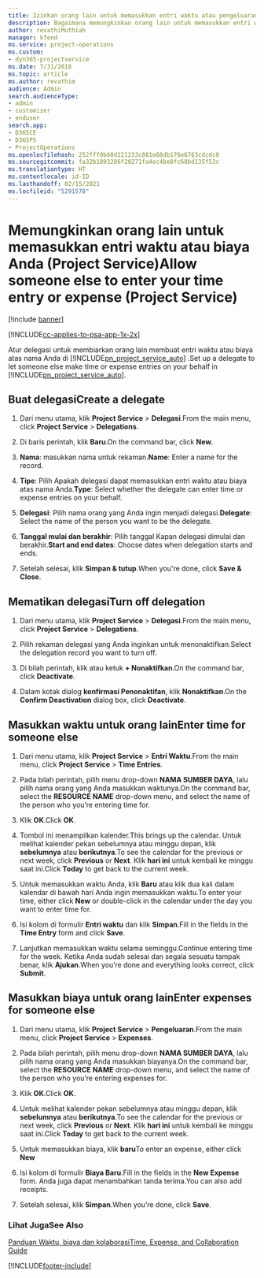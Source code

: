 ```yaml
---
title: Izinkan orang lain untuk memasukkan entri waktu atau pengeluaran
description: Bagaimana memungkinkan orang lain untuk memasukkan entri waktu atau biaya Anda dalam Project Service
author: revathiMuthiah
manager: kfend
ms.service: project-operations
ms.custom:
- dyn365-projectservice
ms.date: 7/31/2018
ms.topic: article
ms.author: revathim
audience: Admin
search.audienceType:
- admin
- customizer
- enduser
search.app:
- D365CE
- D365PS
- ProjectOperations
ms.openlocfilehash: 252fff0b60d221233c881e68db176e6763cdcdc0
ms.sourcegitcommit: fa32b1893286f20271fa4ec4be8fc68bd135f53c
ms.translationtype: HT
ms.contentlocale: id-ID
ms.lasthandoff: 02/15/2021
ms.locfileid: "5291578"
---
```

# <a name="allow-someone-else-to-enter-your-time-entry-or-expense-project-service"></a><span data-ttu-id="07824-103">Memungkinkan orang lain untuk memasukkan entri waktu atau biaya Anda (Project Service)</span><span class="sxs-lookup"><span data-stu-id="07824-103">Allow someone else to enter your time entry or expense (Project Service)</span></span>

[!include [banner](../includes/psa-now-project-operations.md)]

[!INCLUDE[cc-applies-to-psa-app-1x-2x](../includes/cc-applies-to-psa-app-1x-2x.md)]

<span data-ttu-id="07824-104">Atur delegasi untuk membiarkan orang lain membuat entri waktu atau biaya atas nama Anda di [!INCLUDE[pn_project_service_auto](../includes/pn-project-service-auto.md)] .</span><span class="sxs-lookup"><span data-stu-id="07824-104">Set up a delegate to let someone else make time or expense entries on your behalf in [!INCLUDE[pn_project_service_auto](../includes/pn-project-service-auto.md)].</span></span>  
  
## <a name="create-a-delegate"></a><span data-ttu-id="07824-105">Buat delegasi</span><span class="sxs-lookup"><span data-stu-id="07824-105">Create a delegate</span></span>  
  
1.  <span data-ttu-id="07824-106">Dari menu utama, klik **Project Service** > **Delegasi**.</span><span class="sxs-lookup"><span data-stu-id="07824-106">From the main menu, click **Project Service** > **Delegations**.</span></span>  
  
2.  <span data-ttu-id="07824-107">Di baris perintah, klik **Baru**.</span><span class="sxs-lookup"><span data-stu-id="07824-107">On the command bar, click **New**.</span></span>  
  
3. <span data-ttu-id="07824-108">**Nama**: masukkan nama untuk rekaman.</span><span class="sxs-lookup"><span data-stu-id="07824-108">**Name**: Enter a name for the record.</span></span>  
  
4. <span data-ttu-id="07824-109">**Tipe**: Pilih Apakah delegasi dapat memasukkan entri waktu atau biaya atas nama Anda.</span><span class="sxs-lookup"><span data-stu-id="07824-109">**Type**: Select whether the delegate can enter time or expense entries on your behalf.</span></span>  
  
5. <span data-ttu-id="07824-110">**Delegasi**: Pilih nama orang yang Anda ingin menjadi delegasi.</span><span class="sxs-lookup"><span data-stu-id="07824-110">**Delegate**: Select the name of the person you want to be the delegate.</span></span>  
  
6. <span data-ttu-id="07824-111">**Tanggal mulai dan berakhir**: Pilih tanggal Kapan delegasi dimulai dan berakhir.</span><span class="sxs-lookup"><span data-stu-id="07824-111">**Start and end dates**: Choose dates when delegation starts and ends.</span></span>  
  
7.  <span data-ttu-id="07824-112">Setelah selesai, klik **Simpan & tutup**.</span><span class="sxs-lookup"><span data-stu-id="07824-112">When you're done, click **Save & Close**.</span></span>  
  
## <a name="turn-off-delegation"></a><span data-ttu-id="07824-113">Mematikan delegasi</span><span class="sxs-lookup"><span data-stu-id="07824-113">Turn off delegation</span></span>  
  
1.  <span data-ttu-id="07824-114">Dari menu utama, klik **Project Service** > **Delegasi**.</span><span class="sxs-lookup"><span data-stu-id="07824-114">From the main menu, click **Project Service** > **Delegations**.</span></span>  
  
2.  <span data-ttu-id="07824-115">Pilih rekaman delegasi yang Anda inginkan untuk menonaktifkan.</span><span class="sxs-lookup"><span data-stu-id="07824-115">Select the delegation record you want to turn off.</span></span>  
  
3.  <span data-ttu-id="07824-116">Di bilah perintah, klik atau ketuk **+ Nonaktifkan**.</span><span class="sxs-lookup"><span data-stu-id="07824-116">On the command bar, click **Deactivate**.</span></span>  
  
4.  <span data-ttu-id="07824-117">Dalam kotak dialog **konfirmasi Penonaktifan**, klik **Nonaktifkan**.</span><span class="sxs-lookup"><span data-stu-id="07824-117">On the **Confirm Deactivation** dialog box, click **Deactivate**.</span></span>  
  
## <a name="enter-time-for-someone-else"></a><span data-ttu-id="07824-118">Masukkan waktu untuk orang lain</span><span class="sxs-lookup"><span data-stu-id="07824-118">Enter time for someone else</span></span>  
  
1.  <span data-ttu-id="07824-119">Dari menu utama, klik **Project Service** > **Entri Waktu**.</span><span class="sxs-lookup"><span data-stu-id="07824-119">From the main menu, click **Project Service** > **Time Entries**.</span></span>  
  
2.  <span data-ttu-id="07824-120">Pada bilah perintah, pilih menu drop-down **NAMA SUMBER DAYA**, lalu pilih nama orang yang Anda masukkan waktunya.</span><span class="sxs-lookup"><span data-stu-id="07824-120">On the command bar, select the **RESOURCE NAME** drop-down menu, and select the name of the person who you’re entering time for.</span></span>  
  
3.  <span data-ttu-id="07824-121">Klik **OK**.</span><span class="sxs-lookup"><span data-stu-id="07824-121">Click **OK**.</span></span>  
  
4.  <span data-ttu-id="07824-122">Tombol ini menampilkan kalender.</span><span class="sxs-lookup"><span data-stu-id="07824-122">This brings up the calendar.</span></span> <span data-ttu-id="07824-123">Untuk melihat kalender pekan sebelumnya atau minggu depan, klik **sebelumnya** atau **berikutnya**.</span><span class="sxs-lookup"><span data-stu-id="07824-123">To see the calendar for the previous or next week, click **Previous** or **Next**.</span></span> <span data-ttu-id="07824-124">Klik **hari ini** untuk kembali ke minggu saat ini.</span><span class="sxs-lookup"><span data-stu-id="07824-124">Click **Today** to get back to the current week.</span></span>  
  
5.  <span data-ttu-id="07824-125">Untuk memasukkan waktu Anda, klik **Baru** atau klik dua kali dalam kalendar di bawah hari Anda ingin memasukkan waktu.</span><span class="sxs-lookup"><span data-stu-id="07824-125">To enter your time, either click **New** or double-click in the calendar under the day you want to enter time for.</span></span>  
  
6.  <span data-ttu-id="07824-126">Isi kolom di formulir **Entri waktu** dan klik **Simpan**.</span><span class="sxs-lookup"><span data-stu-id="07824-126">Fill in the fields in the **Time Entry** form and click **Save**.</span></span>  
  
7.  <span data-ttu-id="07824-127">Lanjutkan memasukkan waktu selama seminggu.</span><span class="sxs-lookup"><span data-stu-id="07824-127">Continue entering time for the week.</span></span> <span data-ttu-id="07824-128">Ketika Anda sudah selesai dan segala sesuatu tampak benar, klik **Ajukan**.</span><span class="sxs-lookup"><span data-stu-id="07824-128">When you’re done and everything looks correct, click **Submit**.</span></span>  
  
## <a name="enter-expenses-for-someone-else"></a><span data-ttu-id="07824-129">Masukkan biaya untuk orang lain</span><span class="sxs-lookup"><span data-stu-id="07824-129">Enter expenses for someone else</span></span>  
  
1.  <span data-ttu-id="07824-130">Dari menu utama, klik **Project Service** > **Pengeluaran**.</span><span class="sxs-lookup"><span data-stu-id="07824-130">From the main menu, click **Project Service** > **Expenses**.</span></span>  
  
2.  <span data-ttu-id="07824-131">Pada bilah perintah, pilih menu drop-down **NAMA SUMBER DAYA**, lalu pilih nama orang yang Anda masukkan biayanya.</span><span class="sxs-lookup"><span data-stu-id="07824-131">On the command bar, select the **RESOURCE NAME** drop-down menu, and select the name of the person who you’re entering expenses for.</span></span>  
  
3.  <span data-ttu-id="07824-132">Klik **OK**.</span><span class="sxs-lookup"><span data-stu-id="07824-132">Click **OK**.</span></span>  
  
4.  <span data-ttu-id="07824-133">Untuk melihat kalender pekan sebelumnya atau minggu depan, klik **sebelumnya** atau **berikutnya**.</span><span class="sxs-lookup"><span data-stu-id="07824-133">To see the calendar for the previous or next week, click **Previous** or **Next**.</span></span> <span data-ttu-id="07824-134">Klik **hari ini** untuk kembali ke minggu saat ini.</span><span class="sxs-lookup"><span data-stu-id="07824-134">Click **Today** to get back to the current week.</span></span>  
  
5.  <span data-ttu-id="07824-135">Untuk memasukkan biaya, klik **baru**</span><span class="sxs-lookup"><span data-stu-id="07824-135">To enter an expense, either click **New**</span></span>  
  
6.  <span data-ttu-id="07824-136">Isi kolom di formulir **Biaya Baru**.</span><span class="sxs-lookup"><span data-stu-id="07824-136">Fill in the fields in the **New Expense** form.</span></span> <span data-ttu-id="07824-137">Anda juga dapat menambahkan tanda terima.</span><span class="sxs-lookup"><span data-stu-id="07824-137">You can also add receipts.</span></span>  
  
7.  <span data-ttu-id="07824-138">Setelah selesai, klik **Simpan**.</span><span class="sxs-lookup"><span data-stu-id="07824-138">When you’re done, click **Save**.</span></span>  
  
### <a name="see-also"></a><span data-ttu-id="07824-139">Lihat Juga</span><span class="sxs-lookup"><span data-stu-id="07824-139">See Also</span></span>  
 [<span data-ttu-id="07824-140">Panduan Waktu, biaya dan kolaborasi</span><span class="sxs-lookup"><span data-stu-id="07824-140">Time, Expense, and Collaboration Guide</span></span>](../psa/time-expense-collaboration-guide.md)


[!INCLUDE[footer-include](../includes/footer-banner.md)]